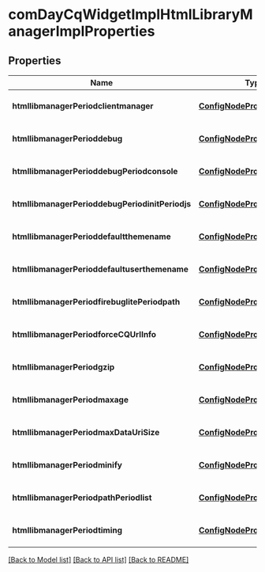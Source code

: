 # comDayCqWidgetImplHtmlLibraryManagerImplProperties

## Properties
Name | Type | Description | Notes
------------ | ------------- | ------------- | -------------
**htmllibmanagerPeriodclientmanager** | [**ConfigNodePropertyString**](ConfigNodePropertyString.md) |  | [optional] [default to null]
**htmllibmanagerPerioddebug** | [**ConfigNodePropertyBoolean**](ConfigNodePropertyBoolean.md) |  | [optional] [default to null]
**htmllibmanagerPerioddebugPeriodconsole** | [**ConfigNodePropertyBoolean**](ConfigNodePropertyBoolean.md) |  | [optional] [default to null]
**htmllibmanagerPerioddebugPeriodinitPeriodjs** | [**ConfigNodePropertyString**](ConfigNodePropertyString.md) |  | [optional] [default to null]
**htmllibmanagerPerioddefaultthemename** | [**ConfigNodePropertyString**](ConfigNodePropertyString.md) |  | [optional] [default to null]
**htmllibmanagerPerioddefaultuserthemename** | [**ConfigNodePropertyString**](ConfigNodePropertyString.md) |  | [optional] [default to null]
**htmllibmanagerPeriodfirebuglitePeriodpath** | [**ConfigNodePropertyString**](ConfigNodePropertyString.md) |  | [optional] [default to null]
**htmllibmanagerPeriodforceCQUrlInfo** | [**ConfigNodePropertyBoolean**](ConfigNodePropertyBoolean.md) |  | [optional] [default to null]
**htmllibmanagerPeriodgzip** | [**ConfigNodePropertyBoolean**](ConfigNodePropertyBoolean.md) |  | [optional] [default to null]
**htmllibmanagerPeriodmaxage** | [**ConfigNodePropertyInteger**](ConfigNodePropertyInteger.md) |  | [optional] [default to null]
**htmllibmanagerPeriodmaxDataUriSize** | [**ConfigNodePropertyInteger**](ConfigNodePropertyInteger.md) |  | [optional] [default to null]
**htmllibmanagerPeriodminify** | [**ConfigNodePropertyBoolean**](ConfigNodePropertyBoolean.md) |  | [optional] [default to null]
**htmllibmanagerPeriodpathPeriodlist** | [**ConfigNodePropertyArray**](ConfigNodePropertyArray.md) |  | [optional] [default to null]
**htmllibmanagerPeriodtiming** | [**ConfigNodePropertyBoolean**](ConfigNodePropertyBoolean.md) |  | [optional] [default to null]

[[Back to Model list]](../README.md#documentation-for-models) [[Back to API list]](../README.md#documentation-for-api-endpoints) [[Back to README]](../README.md)


